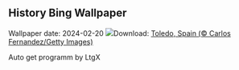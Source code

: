 ## History Bing Wallpaper
Wallpaper date: 2024-02-20
![](https://www.bing.com/th?id=OHR.TajoRiver_EN-CA7817370984_UHD.jpg&w=1000)Download: [Toledo, Spain (© Carlos Fernandez/Getty Images)](https://www.bing.com/th?id=OHR.TajoRiver_EN-CA7817370984_UHD.jpg)

Auto get programm by LtgX
